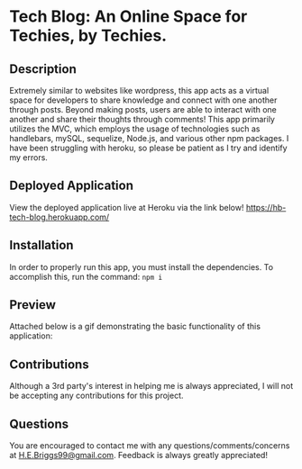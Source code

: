 # Tech Blog: An Online Space for Techies, by Techies. 
## Description 
Extremely similar to websites like wordpress, this app acts as a virtual space for developers to share knowledge and connect with one another through posts. Beyond making posts, users are able to interact with one another and share their thoughts through comments! This app primarily utilizes the MVC, which employs the usage of technologies such as handlebars, mySQL, sequelize, Node.js, and various other npm packages. I have been struggling with heroku, so please be patient as I try and identify my errors. 

## Deployed Application 
View the deployed application live at Heroku via the link below! 
https://hb-tech-blog.herokuapp.com/

## Installation
In order to properly run this app, you must install the dependencies. To accomplish this, run the command: ```npm i ```

## Preview 
Attached below is a gif demonstrating the basic functionality of this application: 



## Contributions 
Although a 3rd party's interest in helping me is always appreciated, I will not be accepting any contributions for this project.

## Questions 
You are encouraged to contact me with any questions/comments/concerns at H.E.Briggs99@gmail.com. Feedback is always greatly appreciated!